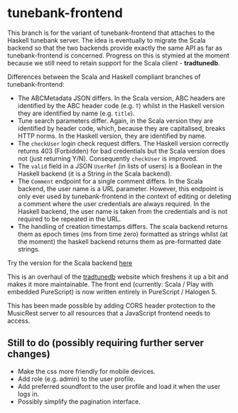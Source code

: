 tunebank-frontend
=================

This branch is for the variant of tunebank-frontend that attaches to the Haskell tunebank server. The idea is eventually to migrate the Scala backend so that the two backends provide exactly the same API as far as tunebank-frontend is concerned.  Progress on this is stymied at the moment because we still need to retain support for the Scala client - __tradtunedb__.

Differences between the Scala and Haskell compliant branches of tunebank-frontend:

  * The ABCMetadata JSON differs.  In the Scala version, ABC headers are identified by the ABC header code (e.g. `T`) whilst in the Haskell version they are identified by name (e.g. `title`).
  * Tune search parameters differ.  Again, in the Scala version they are identified by header code, which, because they are capitalised, breaks HTTP norms.  In the Haskell version, they are identified by name.
  * The `checkUser` login check request differs.  The Haskell version correctly returns 403 (Forbidden) for bad credentials but the Scala version does not (just returning Y/N).  Consequently `checkUser` is improved.
  * The `valid` field in a JSON `UserRef` (in lists of users) is a Boolean in the Haskell backend (it is a String in the Scala backend).
  * The `Comment` endpoint for a single comment differs.  In the Scala backend, the user name is a URL parameter.  However, this endpoint is only ever used by tunebank-frontend in the context of editing or deleting a comment where the user credentials are always required.  In the Haskell backend, the user name is taken from the credentials and is not required to be repeated in the URL.
  * The handling of creation timestamps differs.  The scala backend returns them as epoch times (ms from time zero) formatted as strings whilst (at the moment) the haskell backend returns them as pre-formatted date strings.


Try the version for the Scala backend [here](http://www.tradtunedb.org.uk:8604)

This is an overhaul of the [tradtunedb](http://www.tradtunedb.org.uk/) website which freshens it up a bit and makes it more maintainable. The front end (currently: Scala / Play with embedded PureScript) is now written entirely in PureScript / Halogen 5.

This has been made possible by adding CORS header protection to the MusicRest server to all resources that a JavaScript frontend needs to access.

Still to do (possibly requiring further server changes)
-------------------------------------------------------
  * Make the css more friendly for mobile devices.
  * Add role (e.g. admin) to the user profile.
  * Add preferred soundfont to the user profile and load it when the user logs in.
  * Possibly simplify the pagination interface.
